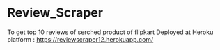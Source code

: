 # Review_Scraper
To get top 10 reviews of serched product of flipkart
Deployed at Heroku platform : https://reviewscraper12.herokuapp.com/
